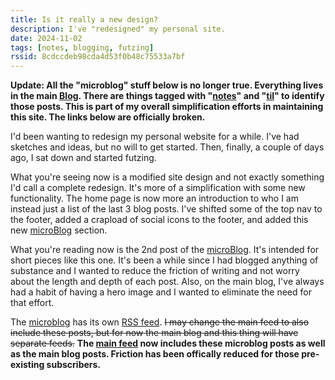 ```yaml
---
title: Is it really a new design?
description: I've "redesigned" my personal site.
date: 2024-11-02
tags: [notes, blogging, futzing]
rssid: 8cdccdeb98cda4d53f0b48c75533a7bf
---
```


**Update: All the "microblog" stuff below is no longer true. Everything lives in the main [Blog](/blog/). There are things tagged with "[notes](/tags/notes/)" and "[til](/tags/til/)" to identify those posts. This is part of my overall simplification efforts in maintaining this site. The links below are officially broken.**

I'd been wanting to redesign my personal website for a while. I've had sketches and ideas, but no will to get started. Then, finally, a couple of days ago, I sat down and started futzing.

What you're seeing now is a modified site design and not exactly something I'd call a complete redesign. It's more of a simplification with some new functionality. The home page is now more an introduction to who I am instead just a list of the last 3 blog posts. I've shifted some of the top nav to the footer, added a crapload of social icons to the footer, and added this new [microBlog](/microblog/) section.

What you're reading now is the 2nd post of the [microBlog](/microblog/). It's intended for short pieces like this one. It's been a while since I had blogged anything of substance and I wanted to reduce the friction of writing and not worry about the length and depth of each post. Also, on the main blog, I've always had a habit of having a hero image and I wanted to eliminate the need for that effort.

The [microblog](/microblog/) has its own [RSS feed](/microfeed.xml). ~~I may change the main feed to also include these posts, but for now the main blog and this thing will have separate feeds.~~ **The [main feed](/feed.xml) now includes these microblog posts as well as the main blog posts. Friction has been offically reduced for those pre-existing subscribers.**
